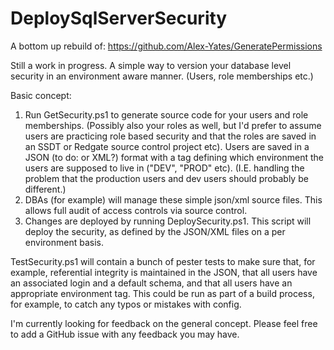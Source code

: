# DeploySqlServerSecurity
A bottom up rebuild of: https://github.com/Alex-Yates/GeneratePermissions

Still a work in progress. A simple way to version your database level security in an environment aware manner. (Users, role memberships etc.)

Basic concept:
1. Run GetSecurity.ps1 to generate source code for your users and role memberships. (Possibly also your roles as well, but I'd prefer to assume users are practicing role based security and that the roles are saved in an SSDT or Redgate source control project etc). Users are saved in a JSON (to do: or XML?) format with a tag defining which environment the users are supposed to live in ("DEV", "PROD" etc). (I.E. handling the problem that the production users and dev users should probably be different.) 
2. DBAs (for example) will manage these simple json/xml source files. This allows full audit of access controls via source control.
3. Changes are deployed by running DeploySecurity.ps1. This script will deploy the security, as defined by the JSON/XML files on a per environment basis.

TestSecurity.ps1 will contain a bunch of pester tests to make sure that, for example, referential integrity is maintained in the JSON, that all users have an associated login and a default schema, and that all users have an appropriate environment tag. This could be run as part of a build process, for example, to catch any typos or mistakes with config.

I'm currently looking for feedback on the general concept. Please feel free to add a GitHub issue with any feedback you may have.
